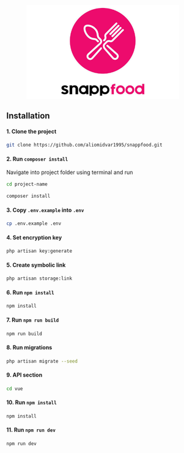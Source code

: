 <p align="center"><img src="/storage/app/images/snappfood.jpg" width="400" alt="Snapp Food"></p>


## Installation

#### 1. Clone the project
```bash
git clone https://github.com/aliomidvar1995/snappfood.git
```

#### 2. Run `composer install`
Navigate into project folder using terminal and run

```bash
cd project-name
```
```bash
composer install
```

#### 3. Copy `.env.example` into `.env`

```bash
cp .env.example .env
```

#### 4. Set encryption key

```bash
php artisan key:generate
```

#### 5. Create symbolic link

```bash
php artisan storage:link
```

#### 6. Run `npm install`

```bash
npm install
```

#### 7. Run `npm run build`

```bash
npm run build
```

#### 8. Run migrations

```bash
php artisan migrate --seed
```

#### 9. API section

```bash
cd vue
```

#### 10. Run `npm install`

```bash
npm install
```

#### 11. Run `npm run dev`

```bash
npm run dev
```
